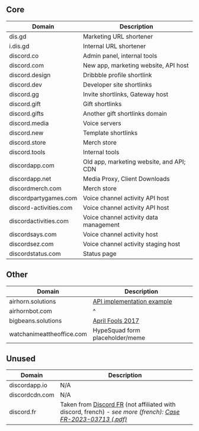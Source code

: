 ## Core

| Domain                 | Description                              |
|------------------------|------------------------------------------|
| dis.gd                 | Marketing URL shortener                  |
| i.dis.gd               | Internal URL shortener                   |
| discord.co             | Admin panel, internal tools              |
| discord.com            | New app, marketing website, API host     |
| discord.design         | Dribbble profile shortlink               |
| discord.dev            | Developer site shortlinks                |
| discord.gg             | Invite shortlinks, Gateway host          |
| discord.gift           | Gift shortlinks                          |
| discord.gifts          | Another gift shortlinks domain           |
| discord.media          | Voice servers                            |
| discord.new            | Template shortlinks                      |
| discord.store          | Merch store                              |
| discord.tools          | Internal tools                           |
| discordapp.com         | Old app, marketing website, and API; CDN |
| discordapp.net         | Media Proxy, Client Downloads            |
| discordmerch.com       | Merch store                              |
| discordpartygames.com  | Voice channel activity API host          |
| discord-activities.com | Voice channel activity API host          |
| discordactivities.com  | Voice channel activity data management   |
| discordsays.com        | Voice channel activity host              |
| discordsez.com         | Voice channel activity staging host      |
| discordstatus.com      | Status page                              |

## Other

| Domain                    | Description                                                         |
|---------------------------|---------------------------------------------------------------------|
| airhorn.solutions         | [API implementation example](https://github.com/discord/airhornbot) |
| airhornbot.com            | ^                                                                   |
| bigbeans.solutions        | [April Fools 2017](https://youtu.be/9Z4GW6Vd6NI)                    |
| watchanimeattheoffice.com | HypeSquad form placeholder/meme                                     |

## Unused

| Domain         | Description |
|----------------|-------------|
| discordapp.io  | N/A         |
| discordcdn.com | N/A         |
| discord.fr     | Taken from [Discord FR](https://dfr.gg/) (not affiliated with discord, french) - *see more (french): [Case FR-2023-03713 (.pdf)](https://syreli.fr/decisions/telecharger/55655)* |
